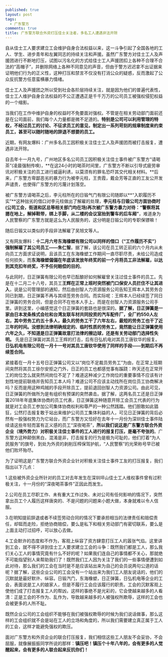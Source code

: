 ```yaml
---
published: true
layout: post
tags:
  - 广东警方
comments: true
title: 广东警方联合外资打压佳士关注者，多名工人遭遇非法开除
---
```

自从佳士工人要求建立工会维护自身合法权益以来，这一斗争引起了全国各地的工人、学生、进步青年和左翼同志的持续关注和声援。虽然广东警方对佳士工人及声援团进行不断地打压，试图以污名化的方式给佳士工人声援团扣上各种不合理不合法的“高帽子”，并删除网络上各种不同意见的声音，但由于警方迟迟拿不出证据来证明他们行为的正义性，这种打压和禁言不仅没有打消公众的疑惑，反而激起了公众反抗警方任意蛮横暴力情绪。

佳士工人及声援团之所以受到社会各阶层持续关注，就是因为他们的普遍代表性，佳士工人维护自身合法权益的不公正遭遇正是千千万万的公司员工被强权侵犯权益的一个缩影。

当我们在工作中维护自身的权益时不免要面对强权。不管是在相关劳动部门面前还是在公司面前，我们每个人力量都是微不足道的。**特别是公司可以利用管理的特权，不经过员工的讨论、不征求员工的意见，制定出一系列苛刻的规章制度来约束员工，甚至可以随时随地的辞退不想要的员工。**

近期，有网友爆料：广州多名员工因积极关注佳士工人及声援团而被打击报复，遭遇非法开除。

自去年十一月九号，广州地区多名公司员工因积极关注佳士事件被广东警方“请喝茶”(凌晨强制传唤)，**在这24小时的喝茶时间里，广东警方不断以引导式疲劳审讯对积极关注的员工进行威逼利诱，以莫须有的罪名恐吓其交代相关材料。**后来，广东警方卑鄙恶劣的暴力行为被李元柱，王贵霞，戴会芳等正直的工友公开发声谴责，也使得广东警方的污蔑计划落空。

被广东警方请喝茶之后，李元柱所在的日锻气门有限公司随即以**“入职履历不实”**这种拙劣的借口对李元柱做出了解雇的处理，**李元柱与日锻公司方面协商时(公司工会，街道和区总等相关部门均在场)再次被广东警方暴力对待：“警察将其摁在地上，解掉鞋带，绑上手脚，从二楼的会议室抬到警车的后车厢”**，难道身为人民警察的广东警方就是这么为人民服务的，这分明是日锻公司的专职保镖嘛！

随后日锻又以类似的手段非法解雇了吴旭文等人。

又有网友爆料：**十二月六号东海橡塑有限公司以同样的借口（“工作履历不实”）强制解雇了其公司员工——朱仁智**。据了解，该公司在员工转正前的六个月内从未向员工方面求证说明，且该员工在东海橡塑工作期间一直尽职尽责，未给公司造成任何损失，而**东海橡塑偏偏在年底该发放年终奖的前一个月将员工非法解雇，以达到其克扣年终奖，不予任何赔偿的目的**。

与此同时，日正弹簧有限公司也早已酝酿好如何解雇曾关注过佳士事件的员工。先是在十二月二十八号，其员工**王辉在正常上班时突然被门口保安人员拦住不让其进入**，说是公司管理部的通知，然后由创智人力资源服务公司告知王辉本人其劳务合同已到期，日正弹簧不再与其续签劳务合同。而实际呢：王辉本人已经续签了同日正弹簧的劳务合同，但是合同不在他本人手上，而是在创智人力资源服务公司手里。讲到这里，小编感觉这个日正弹簧的套路也是很深的。**据了解，日正弹簧是一家由日本发条株式会社和台湾友联车材共同投资的汽车配件厂，全厂约550人左右，其中劳务工约五十多人，最久的劳务工干了六年左右，最短的劳务工也干了近三年的时间。没想到法律明确规定的、临时性质的劳务工，竟然能让日正弹簧使用六年之久，不知道是日正弹簧故意打法律的擦边球，还是有关劳动部门选择性失明。**
先是日正弹簧对其员工王辉的打击，后有日弘机电对其员工唐钦华的报复。**日弘机电有限公司在一月十一号对其员工唐钦华使用了同样的手段——到期后不再续签合同。**

紧接着在一月十五号日正弹簧公司又以“岗位不足裁员劳务工”为由，在正常上班期间突然将其员工徐尔安拒之门外，日正的员工也都感觉事有蹊跷：昨天还在正常开工的岗位怎么就突然间岗位不足了？难道这种减少工作岗位的重要事情不应该有计划性地提前联络并告知员工本人吗？难道公司不应该主动找所在岗位员工协商解决吗？反而是用这种鸡贼的手段开除员工，提前退回创智人力资源公司。由此可见，日正弹簧的所做所为是有组织有预谋的突然袭击。据了解，这两名员工还是日正弹簧2018年年底集体协商的员工代表，日正弹簧这种随意开除工会员工代表的行为就是对工会员工参加公司集体协商权利和尊严的一种公然践踏。他们胆敢如此猖狂，公然打击报复敢于站出来维护公司员工集体利益的人，可见日正弹簧的背后必然有一股强权势力为它站台，而广东警方又恰好在去年十一月份为深圳佳士事件陆续请这些年轻而富有正义感的员工“深夜喝茶”，**所以我们说这是广东警方联合外资企业（境外势力）对积极关注佳士事件的工人进行的报复打压，是毫不夸张的**。广东警方这种颠倒黑白，混淆是非，打击报复的行为是极为可耻的，他们打着“为人民服务”的旗号，到处为外资的剥削压榨保驾护航，“人民警察”的光荣称号早已被他们败坏殆尽。

为了证明这是广东警方联合外资企业针对积极关注佳士事件工友的打压报复，我们指出以下几点：

1.这些被外资企业所针对的员工对去年发生在深圳坪山佳士工人维权事件曾有过积极关注，十一月份的“深夜喝茶事件”正因此而发生。

2.公司在员工尽职工作、未有重大工作过失、未对公司有任何影响的情况下，突然拿出员工个人履历这样唐突的、不是问题的问题来小题大做，本身就难以令人信服。

3.在明知提前辞退或者不续签劳动合同的情况下要承担相当的法律责任和赔偿责任，却铤而走险，拒绝协商赔偿，要么是私下和相关劳动部门有密切联系，要么是上面主动打过招呼，可以放心去做。

4.工会默许的态度和不作为，客观上纵容了资方肆意打压工人的嚣张气焰。这里讲到工会，就不得不讲到佳士工人要求建立工会的斗争：既然我们都是工人，那么我们关心工人的事情究竟有什么不好的呢？如果我们连自己的事情都不关心，那就绝不可能指望别人来帮助我们了！既然我们工人因为关注了我们的一些事情便遭到如此对待，那么我们的工会在当时是不是应该站出来为自己的会员说两句公道的话呢？据了解，这些企业公司的工会没有一个站出来‌为我们工人朋友说话的，他们的沉默就是最好默许、纵容。日锻汽门，东海橡塑，日正弹簧，日弘机电等企业的工会，表面说是工人的娘家人，但是不履行工会应该履行的职责。工会的沉默客观上使他们成了打击报复工人的帮凶，这样的事绝不是光彩的，它会使越来越多的人看清：正是工会的不作为、乱作为，导致越来越多的人被强权所欺辱，这样的工会也会被更多的人所不耻。

既然企业公司的工会组织不能够在我们被强权欺辱的时候为我们说话做事，那么这样的工会组织就不会是站在工人的立场和角度的，所以我们需要建立真正属于工人的工会，这样才能避免强权的欺压。

面对广东警方和外资企业的联合打压报复，我们相信这些工人朋友不会妥协，不会屈服，就像展振振同学所说的那样：**镇压吧！镇压个十年八年的，会有更多的人觉醒起来，会有更多的人联合起来反抗你们！**

